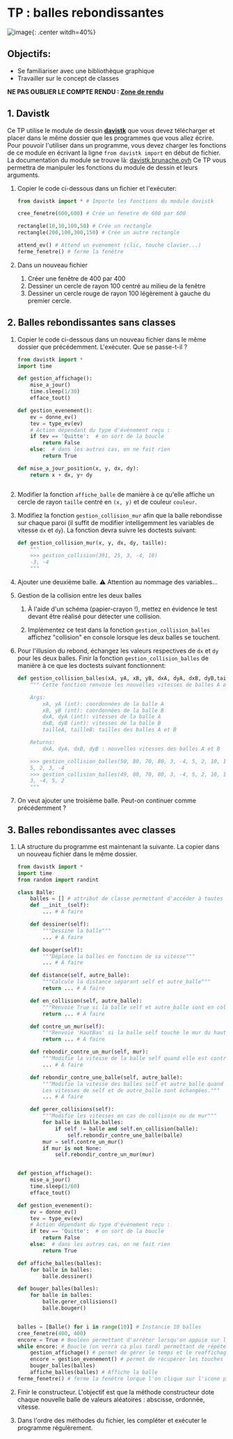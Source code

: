 # TP : balles rebondissantes

![image](data/balles1.png){: .center witdh=40%}

## Objectifs:

- Se familiariser avec une bibliothèque graphique
- Travailler sur le concept de classes

**NE PAS OUBLIER LE COMPTE RENDU : [Zone de rendu]()**

## 1. Davistk

Ce TP utilise le module de dessin **[davistk](./data/davistk.py)** que vous devez télécharger et placer dans le même dossier que les programmes que vous allez écrire. 
Pour pouvoir l'utiliser dans un programme, vous devez charger les fonctions de ce module en écrivant la ligne `from davistk import`  en début de fichier. 
La documentation du module se trouve là: [davistk.brunache.ovh](https://davistk.brunache.ovh)
Ce TP vous permettra de manipuler les fonctions du module de dessin et leurs arguments.

1. Copier le code ci-dessous dans un fichier et l'exécuter:

    ```python
    from davistk import * # Importe les fonctions du module davistk

    cree_fenetre(600,600) # Crée un fenetre de 600 par 600
    
    rectangle(10,10,100,50) # Crée un rectangle
    rectangle(200,100,300,150) # Crée un autre rectangle

    attend_ev() # Attend un evenement (clic, touche clavier...)
    ferme_fenetre() # ferme la fenêtre
    ``` 

1. Dans un nouveau fichier
    1. Créer une fenêtre de 400 par 400
    2. Dessiner un cercle de rayon 100 centré au milieu de la fenêtre
    3. Dessiner un cercle rouge de rayon 100 légèrement à gauche du premier cercle.

## 2. Balles rebondissantes sans classes

1. Copier le code ci-dessous dans un nouveau fichier dans le même dossier que précédemment. L'exécuter. Que se passe-t-il ?

    ```python linenums='1'
    from davistk import *
    import time

    def gestion_affichage():
        mise_a_jour()
        time.sleep(1/30)
        efface_tout()

    def gestion_evenement():
        ev = donne_ev()
        tev = type_ev(ev)
        # Action dépendant du type d'événement reçu :
        if tev == 'Quitte':  # on sort de la boucle
            return False
        else:  # dans les autres cas, on ne fait rien
            return True

    def mise_a_jour_position(x, y, dx, dy):
        return x + dx, y+ dy



    ```

2. Modifier la fonction `affiche_balle` de manière à ce qu'elle affiche un cercle de rayon `taille` centré en `(x, y)` et de couleur `couleur`. 

3. Modifiez la fonction `gestion_collision_mur` afin que la balle rebondisse sur chaque paroi (il suffit de modifier intelligemment les variables de vitesse ```dx``` et ```dy```). La fonction devra suivre les doctests suivant:

    ```python
    def gestion_collision_mur(x, y, dx, dy, taille):
        """
        >>> gestion_collision(391, 25, 3, -4, 10)
        -3, -4
        """
    ```

4. Ajouter une deuxième balle. :warning: Attention au nommage des variables...

5. Gestion de la collision entre les deux balles

    1. À l'aide d'un schéma (papier-crayon !), mettez en évidence le test devant être réalisé pour détecter une collision.

    2. Implémentez ce test dans la fonction `gestion_collision_balles` affichez "collision" en console lorsque les deux balles se touchent.

6. Pour l'illusion du rebond, échangez les valeurs respectives de ```dx``` et ```dy``` pour les deux balles. Finir la fonction `gestion_collision_balles` de manière à ce que les doctests suivant fonctionnent:

    ```python
    def gestion_collision_balles(xA, yA, xB, yB, dxA, dyA, dxB, dyB,tailleA, tailleB):
        """ Cette fonction renvoie les nouvelles vitesses de balles A et B

        Args:
            xA, yA (int): coordonnées de la balle A
            xB, yB (int): coordonnées de la balle B
            dxA, dyA (int): vitesses de la balle A
            dxB, dyB (int): vitesses de la balle B
            tailleA, tailleB: tailles des balles A et B

        Returns:
            dxA, dyA, dxB, dyB : nouvelles vitesses des balles A et B

        >>> gestion_collision_balles(50, 80, 70, 80, 3, -4, 5, 2, 10, 10)
        5, 2, 3, -4
        >>> gestion_collision_balles(49, 80, 70, 80, 3, -4, 5, 2, 10, 10)
        3, -4, 5, 2
        """
    ```

7. On veut ajouter une troisième balle. Peut-on continuer comme précédemment ?

## 3. Balles rebondissantes avec classes

1. LA structure du programme est maintenant la suivante. La copier dans un nouveau fichier dans le même dossier.

    ```python
    from davistk import *
    import time
    from random import randint

    class Balle:
        balles = [] # attribut de classe permettant d'accéder à toutes les balles crées
        def __init__(self):
            ... # A faire

        def dessiner(self):
            """Dessine la balle"""
            ... # A faire

        def bouger(self):
            """Déplace la balles en fonction de sa vitesse"""
            ... # A faire 

        def distance(self, autre_balle):
            """Calcule la distance séparant self et autre_balle"""
            return ... # A faire

        def en_collision(self, autre_balle):
            """Renvoie True si la balle self et autre_balle sont en collision, False sinon"""
            return ... # A faire

        def contre_un_mur(self):
            """Renvoie 'HautBas' si la balle self touche le mur du haut ou du bas, 'DroiteGauche' si la balle self touche le mur de gauche ou de droite, None sinon"""
            return ... # A faire

        def rebondir_contre_un_mur(self, mur):
            """Modifie la vitesse de la balle self quand elle est contre un mur, mur vallant soit 'HautBas' soit 'DroiteGauche' """
            ... # A faire

        def rebondir_contre_une_balle(self, autre_balle):
            """Modifie la vitesse des balles self et autre_balle quand elles rebondissent l'une contre l'autre.
            Les vitesses de self et de autre_balle sont échangées."""
            ... # A faire

        def gerer_collisions(self):
            """Modifie les vitesses en cas de collisoin ou de mur"""
            for balle in Balle.balles:
                if self != balle and self.en_collision(balle):
                    self.rebondir_contre_une_balle(balle)
            mur = self.contre_un_mur()
            if mur is not None:
                self.rebondir_contre_un_mur(mur)


    def gestion_affichage():
        mise_a_jour()
        time.sleep(1/60)
        efface_tout()

    def gestion_evenement():
        ev = donne_ev()
        tev = type_ev(ev)
        # Action dépendant du type d'événement reçu :
        if tev == 'Quitte':  # on sort de la boucle
            return False
        else:  # dans les autres cas, on ne fait rien
            return True

    def affiche_balles(balles):
        for balle in balles:
            balle.dessiner()

    def bouger_balles(balles):
        for balle in balles:
            balle.gerer_collisions()
            balle.bouger()


    balles = [Balle() for i in range(10)] # Instancie 10 balles
    cree_fenetre(400, 400) 
    encore = True # Booléen permettant d'arrêter lorsqu'on appuie sur l'icone pour fermer la fenêtre
    while encore: # Boucle (on verra ca plus tard) permettant de répéter les actions indentées ci-dessous à chaque rafraichissement d'image
        gestion_affichage() # permet de gérer le temps et le reaffichage
        encore = gestion_evenement() # permet de récupérer les touches claviers et les clics
        bouger_balles(balles)
        affiche_balles(balles) # Affiche la balle
    ferme_fenetre() # ferme la fenêtre lorque l'on clique sur l'icone pour fermer la fenetre
    ```

2. Finir le constructeur. L'objectif est que la méthode constructeur dote chaque nouvelle balle de valeurs aléatoires : abscisse, ordonnée, vitesse.

3. Dans l'ordre des méthodes du fichier, les compléter et exécuter le programme régulèrement.





